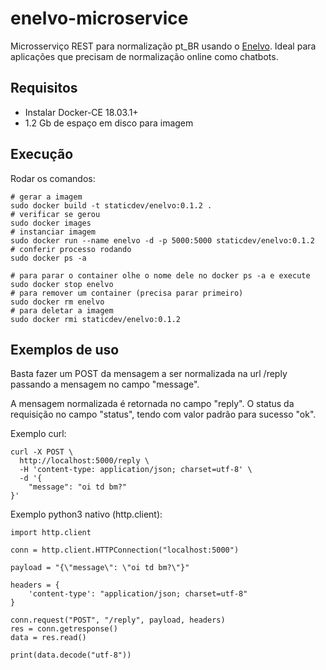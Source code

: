 enelvo-microservice
===================

Microsserviço REST para normalização pt\_BR usando o
[Enelvo](https://github.com/tfcbertaglia/enelvo). Ideal para aplicações
que precisam de normalização online como chatbots.

Requisitos
----------

-   Instalar Docker-CE 18.03.1+
-   1.2 Gb de espaço em disco para imagem

Execução
--------

Rodar os comandos:

``` {.sourceCode .sh}
# gerar a imagem
sudo docker build -t staticdev/enelvo:0.1.2 .
# verificar se gerou
sudo docker images
# instanciar imagem
sudo docker run --name enelvo -d -p 5000:5000 staticdev/enelvo:0.1.2
# conferir processo rodando
sudo docker ps -a

# para parar o container olhe o nome dele no docker ps -a e execute
sudo docker stop enelvo
# para remover um container (precisa parar primeiro)
sudo docker rm enelvo
# para deletar a imagem
sudo docker rmi staticdev/enelvo:0.1.2
```

Exemplos de uso
---------------

Basta fazer um POST da mensagem a ser normalizada na url /reply passando
a mensagem no campo "message".

A mensagem normalizada é retornada no campo "reply". O status da
requisição no campo "status", tendo com valor padrão para sucesso "ok".

Exemplo curl:

``` {.sourceCode .sh}
curl -X POST \
  http://localhost:5000/reply \
  -H 'content-type: application/json; charset=utf-8' \
  -d '{
    "message": "oi td bm?"
}'
```

Exemplo python3 nativo (http.client):

``` {.sourceCode .python}
import http.client

conn = http.client.HTTPConnection("localhost:5000")

payload = "{\"message\": \"oi td bm?\"}"

headers = {
    'content-type': "application/json; charset=utf-8"
}

conn.request("POST", "/reply", payload, headers)
res = conn.getresponse()
data = res.read()

print(data.decode("utf-8"))
```

